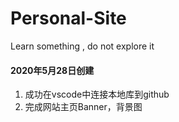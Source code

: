 # Personal-Site
Learn something , do not explore it
#### 2020年5月28日创建
1. 成功在vscode中连接本地库到github
2. 完成网站主页Banner，背景图
